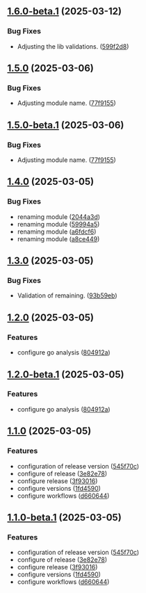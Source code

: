 ## [1.6.0-beta.1](https://github.com/LerianStudio/lib-validations/compare/v1.5.0...v1.6.0-beta.1) (2025-03-12)


### Bug Fixes

* Adjusting the lib validations. ([599f2d8](https://github.com/LerianStudio/lib-validations/commit/599f2d80bb44398aa02c047b404384f1837afbb2))

## [1.5.0](https://github.com/LerianStudio/validations-lib/compare/v1.4.0...v1.5.0) (2025-03-06)


### Bug Fixes

* Adjusting module name. ([77f9155](https://github.com/LerianStudio/validations-lib/commit/77f915593c5bfc484b6d73e5a5e2f379d2f6a851))

## [1.5.0-beta.1](https://github.com/LerianStudio/validations-lib/compare/v1.4.0...v1.5.0-beta.1) (2025-03-06)


### Bug Fixes

* Adjusting module name. ([77f9155](https://github.com/LerianStudio/validations-lib/commit/77f915593c5bfc484b6d73e5a5e2f379d2f6a851))

## [1.4.0](https://github.com/LerianStudio/plugins-lib/compare/v1.3.0...v1.4.0) (2025-03-05)


### Bug Fixes

* renaming module ([2044a3d](https://github.com/LerianStudio/plugins-lib/commit/2044a3d978f3d5b827991b84c183b67adf41ee38))
* renaming module ([59994a5](https://github.com/LerianStudio/plugins-lib/commit/59994a57ab3210920499c9ed9b82286ee934bf48))
* renaming module ([a6fdcf6](https://github.com/LerianStudio/plugins-lib/commit/a6fdcf639e3880d7013833551be95260fec223ba))
* renaming module ([a8ce449](https://github.com/LerianStudio/plugins-lib/commit/a8ce44993a767a8305efa5a16223ec8ce05af42b))

## [1.3.0](https://github.com/LerianStudio/plugin-sdk/compare/v1.2.0...v1.3.0) (2025-03-05)


### Bug Fixes

* Validation of remaining. ([93b59eb](https://github.com/LerianStudio/plugin-sdk/commit/93b59eb10299ede844477a9031f64392427bf37a))

## [1.2.0](https://github.com/LerianStudio/plugin-sdk/compare/v1.1.0...v1.2.0) (2025-03-05)


### Features

* configure go analysis ([804912a](https://github.com/LerianStudio/plugin-sdk/commit/804912ab2ae4a81c466aa276384143c658a709cc))

## [1.2.0-beta.1](https://github.com/LerianStudio/plugin-sdk/compare/v1.1.0...v1.2.0-beta.1) (2025-03-05)


### Features

* configure go analysis ([804912a](https://github.com/LerianStudio/plugin-sdk/commit/804912ab2ae4a81c466aa276384143c658a709cc))

## [1.1.0](https://github.com/LerianStudio/plugin-sdk/compare/v1.0.3...v1.1.0) (2025-03-05)


### Features

* configuration of release version ([545f70c](https://github.com/LerianStudio/plugin-sdk/commit/545f70cd1c5aaa0083effd40f8fc2edfa3bb4787))
* configure of release ([3e82e78](https://github.com/LerianStudio/plugin-sdk/commit/3e82e78f4d312be00951cf1f7ad54a471a5a9d5d))
* configure release ([3f93016](https://github.com/LerianStudio/plugin-sdk/commit/3f93016aa5d6311eb4ba2e58f4fcfc9ce86b06da))
* configure versions ([1fd4590](https://github.com/LerianStudio/plugin-sdk/commit/1fd45901511ca862041253ad76b1efa999ccea65))
* configure workflows ([d660644](https://github.com/LerianStudio/plugin-sdk/commit/d660644d68a6c1cef480814a22243adf9a9f4889))

## [1.1.0-beta.1](https://github.com/LerianStudio/plugin-sdk/compare/v1.0.3...v1.1.0-beta.1) (2025-03-05)


### Features

* configuration of release version ([545f70c](https://github.com/LerianStudio/plugin-sdk/commit/545f70cd1c5aaa0083effd40f8fc2edfa3bb4787))
* configure of release ([3e82e78](https://github.com/LerianStudio/plugin-sdk/commit/3e82e78f4d312be00951cf1f7ad54a471a5a9d5d))
* configure release ([3f93016](https://github.com/LerianStudio/plugin-sdk/commit/3f93016aa5d6311eb4ba2e58f4fcfc9ce86b06da))
* configure versions ([1fd4590](https://github.com/LerianStudio/plugin-sdk/commit/1fd45901511ca862041253ad76b1efa999ccea65))
* configure workflows ([d660644](https://github.com/LerianStudio/plugin-sdk/commit/d660644d68a6c1cef480814a22243adf9a9f4889))
